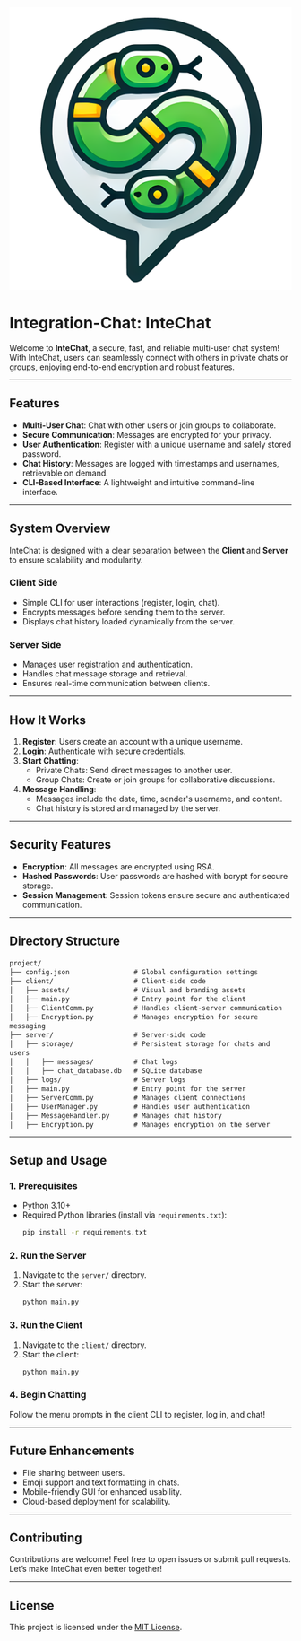 ![InteChat Logo](client/assets/InteChatLogo.png)

# **Integration-Chat: InteChat**

Welcome to **InteChat**, a secure, fast, and reliable multi-user chat system! With InteChat, users can seamlessly connect with others in private chats or groups, enjoying end-to-end encryption and robust features.

---

## **Features**

- **Multi-User Chat**: Chat with other users or join groups to collaborate.
- **Secure Communication**: Messages are encrypted for your privacy.
- **User Authentication**: Register with a unique username and safely stored password.
- **Chat History**: Messages are logged with timestamps and usernames, retrievable on demand.
- **CLI-Based Interface**: A lightweight and intuitive command-line interface.

---

## **System Overview**

InteChat is designed with a clear separation between the **Client** and **Server** to ensure scalability and modularity.

### **Client Side**

- Simple CLI for user interactions (register, login, chat).
- Encrypts messages before sending them to the server.
- Displays chat history loaded dynamically from the server.

### **Server Side**

- Manages user registration and authentication.
- Handles chat message storage and retrieval.
- Ensures real-time communication between clients.

---

## **How It Works**

1. **Register**: Users create an account with a unique username.
2. **Login**: Authenticate with secure credentials.
3. **Start Chatting**:
   - Private Chats: Send direct messages to another user.
   - Group Chats: Create or join groups for collaborative discussions.
4. **Message Handling**:
   - Messages include the date, time, sender's username, and content.
   - Chat history is stored and managed by the server.

---

## **Security Features**

- **Encryption**: All messages are encrypted using RSA.
- **Hashed Passwords**: User passwords are hashed with bcrypt for secure storage.
- **Session Management**: Session tokens ensure secure and authenticated communication.

---

## **Directory Structure**

```
project/
├── config.json                # Global configuration settings
├── client/                    # Client-side code
│   ├── assets/                # Visual and branding assets
│   ├── main.py                # Entry point for the client
│   ├── ClientComm.py          # Handles client-server communication
│   ├── Encryption.py          # Manages encryption for secure messaging
├── server/                    # Server-side code
│   ├── storage/               # Persistent storage for chats and users
│   │   ├── messages/          # Chat logs
│   │   ├── chat_database.db   # SQLite database
│   ├── logs/                  # Server logs
│   ├── main.py                # Entry point for the server
│   ├── ServerComm.py          # Manages client connections
│   ├── UserManager.py         # Handles user authentication
│   ├── MessageHandler.py      # Manages chat history
│   ├── Encryption.py          # Manages encryption on the server
```

---

## **Setup and Usage**

### **1. Prerequisites**

- Python 3.10+
- Required Python libraries (install via `requirements.txt`):
  ```bash
  pip install -r requirements.txt
  ```

### **2. Run the Server**

1. Navigate to the `server/` directory.
2. Start the server:
   ```bash
   python main.py
   ```

### **3. Run the Client**

1. Navigate to the `client/` directory.
2. Start the client:
   ```bash
   python main.py
   ```

### **4. Begin Chatting**

Follow the menu prompts in the client CLI to register, log in, and chat!

---

## **Future Enhancements**

- File sharing between users.
- Emoji support and text formatting in chats.
- Mobile-friendly GUI for enhanced usability.
- Cloud-based deployment for scalability.

---

## **Contributing**

Contributions are welcome! Feel free to open issues or submit pull requests. Let’s make InteChat even better together!

---

## **License**

This project is licensed under the [MIT License](LICENSE).

